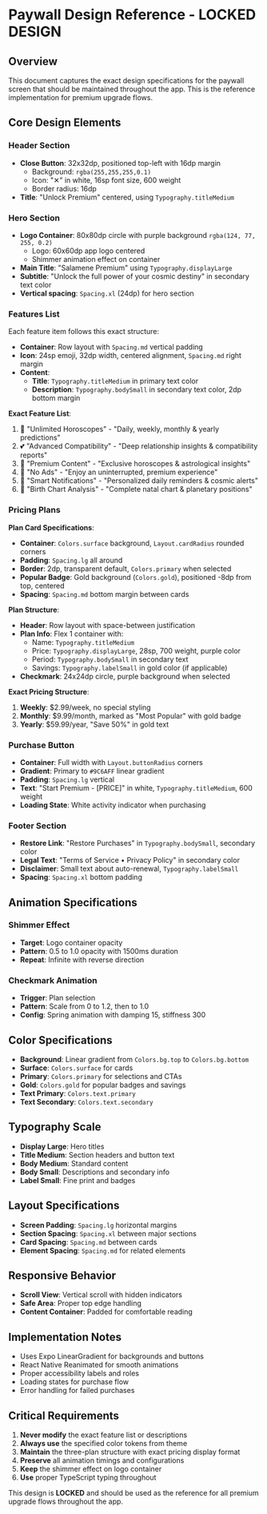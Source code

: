 # Paywall Design Reference - LOCKED DESIGN

## Overview
This document captures the exact design specifications for the paywall screen that should be maintained throughout the app. This is the reference implementation for premium upgrade flows.

## Core Design Elements

### Header Section
- **Close Button**: 32x32dp, positioned top-left with 16dp margin
  - Background: `rgba(255,255,255,0.1)`
  - Icon: "✕" in white, 16sp font size, 600 weight
  - Border radius: 16dp
- **Title**: "Unlock Premium" centered, using `Typography.titleMedium`

### Hero Section
- **Logo Container**: 80x80dp circle with purple background `rgba(124, 77, 255, 0.2)`
  - Logo: 60x60dp app logo centered
  - Shimmer animation effect on container
- **Main Title**: "Salamene Premium" using `Typography.displayLarge`
- **Subtitle**: "Unlock the full power of your cosmic destiny" in secondary text color
- **Vertical spacing**: `Spacing.xl` (24dp) for hero section

### Features List
Each feature item follows this exact structure:
- **Container**: Row layout with `Spacing.md` vertical padding
- **Icon**: 24sp emoji, 32dp width, centered alignment, `Spacing.md` right margin
- **Content**:
  - **Title**: `Typography.titleMedium` in primary text color
  - **Description**: `Typography.bodySmall` in secondary text color, 2dp bottom margin

**Exact Feature List**:
1. 🔮 "Unlimited Horoscopes" - "Daily, weekly, monthly & yearly predictions"
2. 💕 "Advanced Compatibility" - "Deep relationship insights & compatibility reports"
3. 🌟 "Premium Content" - "Exclusive horoscopes & astrological insights"
4. 📱 "No Ads" - "Enjoy an uninterrupted, premium experience"
5. 🔔 "Smart Notifications" - "Personalized daily reminders & cosmic alerts"
6. 🌙 "Birth Chart Analysis" - "Complete natal chart & planetary positions"

### Pricing Plans
**Plan Card Specifications**:
- **Container**: `Colors.surface` background, `Layout.cardRadius` rounded corners
- **Padding**: `Spacing.lg` all around
- **Border**: 2dp, transparent default, `Colors.primary` when selected
- **Popular Badge**: Gold background (`Colors.gold`), positioned -8dp from top, centered
- **Spacing**: `Spacing.md` bottom margin between cards

**Plan Structure**:
- **Header**: Row layout with space-between justification
- **Plan Info**: Flex 1 container with:
  - Name: `Typography.titleMedium`
  - Price: `Typography.displayLarge`, 28sp, 700 weight, purple color
  - Period: `Typography.bodySmall` in secondary text
  - Savings: `Typography.labelSmall` in gold color (if applicable)
- **Checkmark**: 24x24dp circle, purple background when selected

**Exact Pricing Structure**:
1. **Weekly**: $2.99/week, no special styling
2. **Monthly**: $9.99/month, marked as "Most Popular" with gold badge
3. **Yearly**: $59.99/year, "Save 50%" in gold text

### Purchase Button
- **Container**: Full width with `Layout.buttonRadius` corners
- **Gradient**: Primary to `#9C6AFF` linear gradient
- **Padding**: `Spacing.lg` vertical
- **Text**: "Start Premium - [PRICE]" in white, `Typography.titleMedium`, 600 weight
- **Loading State**: White activity indicator when purchasing

### Footer Section
- **Restore Link**: "Restore Purchases" in `Typography.bodySmall`, secondary color
- **Legal Text**: "Terms of Service • Privacy Policy" in secondary color
- **Disclaimer**: Small text about auto-renewal, `Typography.labelSmall`
- **Spacing**: `Spacing.xl` bottom padding

## Animation Specifications

### Shimmer Effect
- **Target**: Logo container opacity
- **Pattern**: 0.5 to 1.0 opacity with 1500ms duration
- **Repeat**: Infinite with reverse direction

### Checkmark Animation
- **Trigger**: Plan selection
- **Pattern**: Scale from 0 to 1.2, then to 1.0
- **Config**: Spring animation with damping 15, stiffness 300

## Color Specifications
- **Background**: Linear gradient from `Colors.bg.top` to `Colors.bg.bottom`
- **Surface**: `Colors.surface` for cards
- **Primary**: `Colors.primary` for selections and CTAs
- **Gold**: `Colors.gold` for popular badges and savings
- **Text Primary**: `Colors.text.primary`
- **Text Secondary**: `Colors.text.secondary`

## Typography Scale
- **Display Large**: Hero titles
- **Title Medium**: Section headers and button text
- **Body Medium**: Standard content
- **Body Small**: Descriptions and secondary info
- **Label Small**: Fine print and badges

## Layout Specifications
- **Screen Padding**: `Spacing.lg` horizontal margins
- **Section Spacing**: `Spacing.xl` between major sections
- **Card Spacing**: `Spacing.md` between cards
- **Element Spacing**: `Spacing.md` for related elements

## Responsive Behavior
- **Scroll View**: Vertical scroll with hidden indicators
- **Safe Area**: Proper top edge handling
- **Content Container**: Padded for comfortable reading

## Implementation Notes
- Uses Expo LinearGradient for backgrounds and buttons
- React Native Reanimated for smooth animations
- Proper accessibility labels and roles
- Loading states for purchase flow
- Error handling for failed purchases

## Critical Requirements
1. **Never modify** the exact feature list or descriptions
2. **Always use** the specified color tokens from theme
3. **Maintain** the three-plan structure with exact pricing display format
4. **Preserve** all animation timings and configurations
5. **Keep** the shimmer effect on logo container
6. **Use** proper TypeScript typing throughout

This design is **LOCKED** and should be used as the reference for all premium upgrade flows throughout the app.